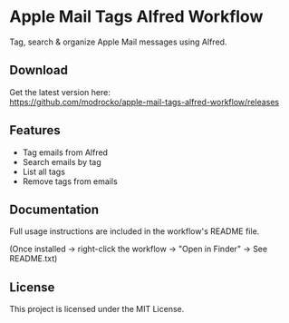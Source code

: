 # Apple Mail Tags Alfred Workflow

Tag, search & organize Apple Mail messages using Alfred.

## Download

Get the latest version here:  
https://github.com/modrocko/apple-mail-tags-alfred-workflow/releases

## Features

- Tag emails from Alfred
- Search emails by tag
- List all tags
- Remove tags from emails

## Documentation

Full usage instructions are included in the workflow's README file.

(Once installed → right-click the workflow → "Open in Finder" → See README.txt)

## License

This project is licensed under the MIT License.
